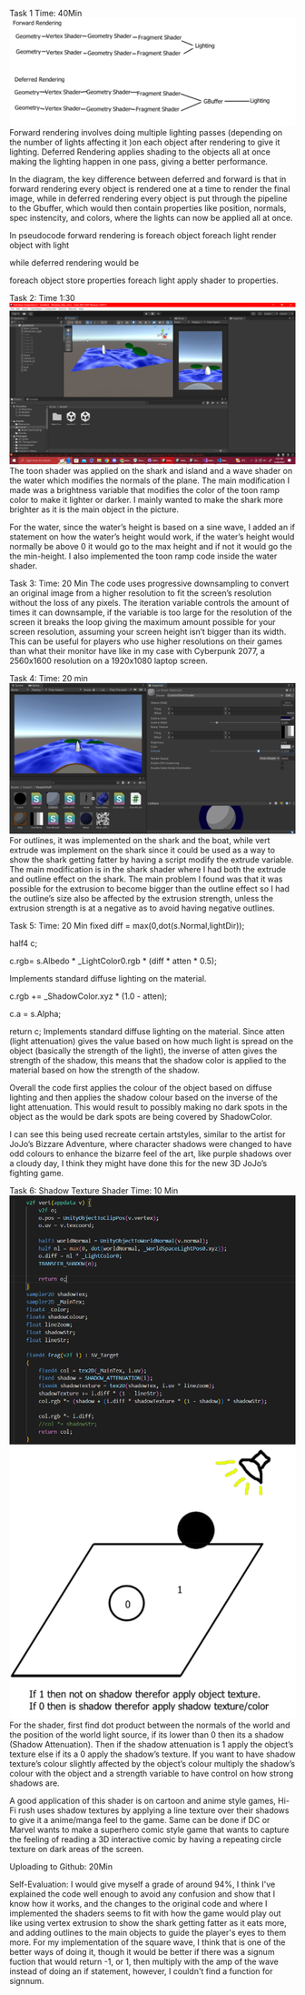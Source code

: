 Task 1
Time: 40Min
![Alt Text](https://github.com/VantasTheViking/Individual-Assignment-2/blob/main/Assets/Scene1/Images/pasted%20image%200.png)
Forward rendering involves doing multiple lighting passes (depending on the number of lights affecting it )on each object after rendering to give it lighting.
Deferred Rendering applies shading to the objects all at once making the lighting happen in one pass, giving a better performance.


In the diagram, the key difference between deferred and forward is that in forward rendering every object is rendered one at a time to render the final image, while in deferred rendering every object is put through the pipeline to the Gbuffer, which would then contain properties like position, normals, spec instencity, and colors, where the lights can now be applied all at once.

In pseudocode forward rendering is
foreach object
	foreach light
		render object with light

while deferred rendering would be

foreach object
	store properties
foreach light
	apply shader to properties.



Task 2:
Time 1:30
![Alt Text](https://github.com/VantasTheViking/Individual-Assignment-2/blob/main/Assets/Scene1/Images/pasted%20image%200%20(1).png)
The toon shader was applied on the shark and island and a wave shader on the water which modifies the normals of the plane.
The main modification I made was a brightness variable that modifies the color of the toon ramp color to make it lighter or darker. I mainly wanted to make the shark more brighter as it is the main object in the picture.

For the water, since the water’s height is based on a sine wave, I added an if statement on how the water’s height would work, if the water’s height would normally be above 0 it would go to the max height and if not it would go the the min-height. I also implemented the toon ramp code inside the water shader.


Task 3:
Time: 20 Min
The code uses progressive downsampling to convert an original image from a higher resolution to fit the screen’s resolution without the loss of any pixels. The iteration variable controls the amount of times it can downsample, if the variable is too large for the resolution of the screen it breaks the loop giving the maximum amount possible for your screen resolution, assuming your screen height isn’t bigger than its width.
This can be useful for players who use higher resolutions on their games than what their monitor have like in my case with Cyberpunk 2077, a 2560x1600 resolution on a 1920x1080 laptop screen.


Task 4:
Time: 20 min
![Alt_Text](https://github.com/VantasTheViking/Individual-Assignment-2/blob/main/Assets/Scene1/Images/pasted%20image%200%20(2).png)
For outlines, it was implemented on the shark and the boat, while vert extrude was implement on the shark since it could be used as a way to show the shark getting fatter by having a script modify the extrude variable.
The main modification is in the shark shader where I had both the extrude and outline effect on the shark. The main problem I found was that it was possible for the extrusion to become bigger than the outline effect so I had the outline’s size also be affected by the extrusion strength, unless the extrusion strength is at a negative as to avoid having negative outlines.




Task 5:
Time: 20 Min
fixed diff = max(0,dot(s.Normal,lightDir));

half4 c;

c.rgb= s.Albedo * _LightColor0.rgb * (diff * atten * 0.5);

Implements standard diffuse lighting on the material.

c.rgb += _ShadowColor.xyz * (1.0 - atten);

c.a = s.Alpha;

return c;
Implements standard diffuse lighting on the material.
Since atten (light attenuation) gives the value based on how much light is spread on the object (basically the strength of the light), the inverse of atten gives the strength of the shadow, this means that the shadow color is applied to the material based on how the strength of the shadow. 

Overall the code first applies the colour of the object based on diffuse lighting and then applies the shadow colour based on the inverse of the light attenuation. This would result to possibly making no dark spots in the object as the would be dark spots are being covered by ShadowColor.

I can see this being used recreate certain artstyles, similar to the artist for JoJo’s Bizzare Adventure, where character shadows were changed to have odd colours to enhance the bizarre feel of the art, like purple shadows over a cloudy day, I think they might have done this for the new 3D JoJo’s fighting game.



Task 6: Shadow Texture Shader
Time: 10 Min
![Alt_Text](https://github.com/VantasTheViking/Individual-Assignment-2/blob/main/Assets/Scene1/Images/pasted%20image%200%20(3).png)
![Alt_Text](https://github.com/VantasTheViking/Individual-Assignment-2/blob/main/Assets/Scene1/Images/pasted%20image%200%20(4).png)
For the shader, first find dot product between the normals of the world and the position of the world light source, if its lower than 0 then its a shadow (Shadow Attenuation). Then if the shadow attenuation is 1 apply the object’s texture else if its a 0 apply the shadow’s texture. If you want to have shadow texture’s colour slightly affected by the object’s colour multiply the shadow’s colour with the object and a strength variable to have control on how strong shadows are. 

A good application of this shader is on cartoon and anime style games, Hi-Fi rush uses shadow textures by applying a line texture over their shadows to give it a anime/manga feel to the game. Same can be done if DC or Marvel wants to make a superhero comic style game that wants to capture the feeling of reading a 3D interactive comic by having a repeating circle texture on dark areas of the screen.

Uploading to Github:
20Min

Self-Evaluation:
I would give myself a grade of around 94%, I think I've explained the code well enough to avoid any confusion and show that I know how it works, and the changes to the original code and where I implemented the shaders seems to fit with how the game would play out like using vertex extrusion to show the shark getting fatter as it eats more, and adding outlines to the main objects to guide the player's eyes to them more. For my implementation of the square wave, I think that is one of the better ways of doing it, though it would be better if there was a signum fuction that would return -1, or 1, then multiply with the amp of the wave instead of doing an if statement, however, I couldn't find a function for signnum.
